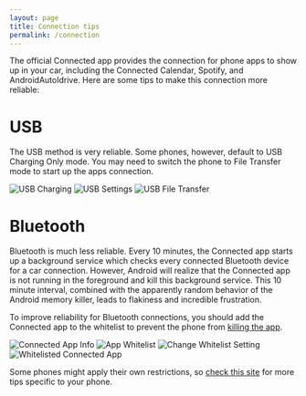 ```yaml
---
layout: page
title: Connection tips
permalink: /connection
---
```


The official Connected app provides the connection for phone apps to show up in your car, including the Connected Calendar, Spotify, and AndroidAutoIdrive. Here are some tips to make this connection more reliable:

# USB

The USB method is very reliable. Some phones, however, default to USB Charging Only mode. You may need to switch the phone to File Transfer mode to start up the apps connection.

![USB Charging](images/usb-charging.png)
![USB Settings](images/usb-charging2.png)
![USB File Transfer](images/usb-transfer.png)

# Bluetooth

Bluetooth is much less reliable. Every 10 minutes, the Connected app starts up a background service which checks every connected Bluetooth device for a car connection. However, Android will realize that the Connected app is not running in the foreground and kill this background service. This 10 minute interval, combined with the apparently random behavior of the Android memory killer, leads to flakiness and incredible frustration.

To improve reliability for Bluetooth connections, you should add the Connected app to the whitelist to prevent the phone from [killing the app](https://dontkillmyapp.com/).

![Connected App Info](images/memory-killing.png)
![App Whitelist](images/memory-applist.png)
![Change Whitelist Setting](images/memory-choose.png)
![Whitelisted Connected App](images/memory-success.png)

Some phones might apply their own restrictions, so [check this site](https://dontkillmyapp.com/) for more tips specific to your phone.
